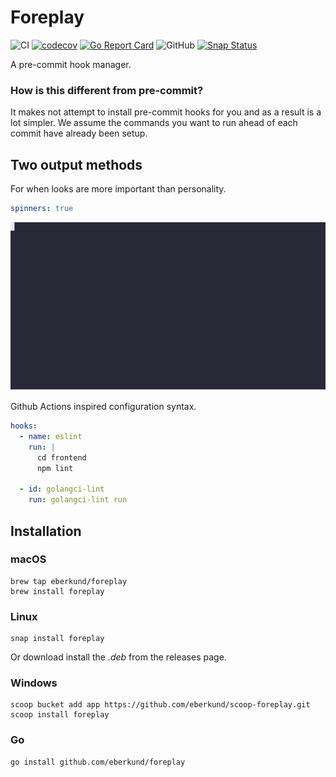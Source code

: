 # Foreplay

![CI](https://github.com/eberkund/foreplay/workflows/CI/badge.svg)
[![codecov](https://codecov.io/gh/eberkund/foreplay/branch/master/graph/badge.svg)](https://codecov.io/gh/eberkund/foreplay)
[![Go Report Card](https://goreportcard.com/badge/github.com/eberkund/foreplay)](https://goreportcard.com/report/github.com/eberkund/foreplay)
![GitHub](https://img.shields.io/github/license/eberkund/foreplay)
[![Snap Status](https://snapcraft.io/foreplay/badge.svg)](https://snapcraft.io/foreplay)

A pre-commit hook manager.

### How is this different from pre-commit?

It makes not attempt to install pre-commit hooks for you and as a result is a lot simpler. We assume the commands you want to run ahead of each commit have already been setup.

## Two output methods

For when looks are more important than personality.

```yaml
spinners: true
```

![GitHub](./example.svg)

Github Actions inspired configuration syntax.

```yaml
hooks:
  - name: eslint
    run: |
      cd frontend
      npm lint

  - id: golangci-lint
    run: golangci-lint run
```

## Installation

### macOS

```shell script
brew tap eberkund/foreplay
brew install foreplay
```

### Linux

```shell script
snap install foreplay
```
Or download install the _.deb_ from the releases page.

### Windows

```shell script
scoop bucket add app https://github.com/eberkund/scoop-foreplay.git
scoop install foreplay
```

### Go

```shell script
go install github.com/eberkund/foreplay
```
